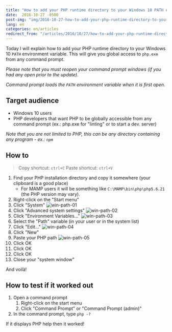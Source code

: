 ```yaml
---
title: "How to add your PHP runtime directory to your Windows 10 PATH environment variable"
date:  2016-10-27 -0500
post-img: "img/2016-10-27-how-to-add-your-php-runtime-directory-to-your-windows-10-path-environment-variable.png"
lang: en
categories: en/articles
redirect_from: "/articles/2016/10/27/how-to-add-your-php-runtime-directory-to-your-windows-10-path-environment-variable/"
---
```


Today I will explain how to add your PHP runtime directory to your Windows 10 `PATH` environment variable.
This will give you global access to `php.exe` from any command prompt.

*Please note that you must reopen your command prompt windows (if you had any open prior to the update).*

*Command prompt loads the `PATH` environment variable when it is first open.*

## Target audience

* Windows 10 users
* PHP developers that want PHP to be globally accessible from any command prompt (ex.: php.exe for "linting" or to start a dev. server)

*Note that you are not limited to PHP, this can be any directory containing any program - ex.: `npm`*
<!--more-->

## How to

> Copy shortcut: `ctrl+C`
> Paste shortcut: `ctrl+V`

1. Find your PHP installation directory and copy it somewhere (your clipboard is a good place)
    * For MAMP users it will be something like `C:\MAMP\bin\php\php5.6.21` (the PHP version may vary).
1. Right-click on the "Start menu"
1. Click "System" <img src="http://www.forevolve.com/wp-content/uploads/2016/10/Win-Path-01.png" alt="win-path-01" />
1. Click "Advanced system settings" <img src="http://www.forevolve.com/wp-content/uploads/2016/10/Win-Path-02.png" alt="win-path-02" />
1. Click "Environment Variables..." <img src="http://www.forevolve.com/wp-content/uploads/2016/10/Win-Path-03.png" alt="win-path-03" />
1. Select the "Path" variable (in your user or in the system list)
1. Click "Edit..." <img src="http://www.forevolve.com/wp-content/uploads/2016/10/Win-Path-04.png" alt="win-path-04" />
1. Click "New"
1. Paste your PHP path <img src="http://www.forevolve.com/wp-content/uploads/2016/10/Win-Path-05.png" alt="win-path-05" />
1. Click OK
1. Click OK
1. Click OK
1. Close your "system window"

And voilà!

## How to test if it worked out

1. Open a command prompt
    1. Right-click on the start menu
    1. Click "Command Prompt" or  "Command Prompt (admin)"
1. In the command prompt, type `php -?`

If it displays PHP help then it worked!
